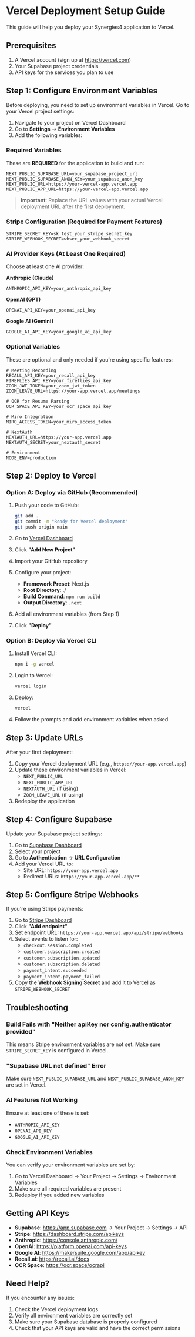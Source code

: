# Vercel Deployment Setup Guide

This guide will help you deploy your Synergies4 application to Vercel.

## Prerequisites

1. A Vercel account (sign up at https://vercel.com)
2. Your Supabase project credentials
3. API keys for the services you plan to use

## Step 1: Configure Environment Variables

Before deploying, you need to set up environment variables in Vercel. Go to your Vercel project settings:

1. Navigate to your project on Vercel Dashboard
2. Go to **Settings** → **Environment Variables**
3. Add the following variables:

### Required Variables

These are **REQUIRED** for the application to build and run:

```
NEXT_PUBLIC_SUPABASE_URL=your_supabase_project_url
NEXT_PUBLIC_SUPABASE_ANON_KEY=your_supabase_anon_key
NEXT_PUBLIC_URL=https://your-vercel-app.vercel.app
NEXT_PUBLIC_APP_URL=https://your-vercel-app.vercel.app
```

> **Important**: Replace the URL values with your actual Vercel deployment URL after the first deployment.

### Stripe Configuration (Required for Payment Features)

```
STRIPE_SECRET_KEY=sk_test_your_stripe_secret_key
STRIPE_WEBHOOK_SECRET=whsec_your_webhook_secret
```

### AI Provider Keys (At Least One Required)

Choose at least one AI provider:

**Anthropic (Claude)**
```
ANTHROPIC_API_KEY=your_anthropic_api_key
```

**OpenAI (GPT)**
```
OPENAI_API_KEY=your_openai_api_key
```

**Google AI (Gemini)**
```
GOOGLE_AI_API_KEY=your_google_ai_api_key
```

### Optional Variables

These are optional and only needed if you're using specific features:

```
# Meeting Recording
RECALL_API_KEY=your_recall_api_key
FIREFLIES_API_KEY=your_fireflies_api_key
ZOOM_JWT_TOKEN=your_zoom_jwt_token
ZOOM_LEAVE_URL=https://your-app.vercel.app/meetings

# OCR for Resume Parsing
OCR_SPACE_API_KEY=your_ocr_space_api_key

# Miro Integration
MIRO_ACCESS_TOKEN=your_miro_access_token

# NextAuth
NEXTAUTH_URL=https://your-app.vercel.app
NEXTAUTH_SECRET=your_nextauth_secret

# Environment
NODE_ENV=production
```

## Step 2: Deploy to Vercel

### Option A: Deploy via GitHub (Recommended)

1. Push your code to GitHub:
   ```bash
   git add .
   git commit -m "Ready for Vercel deployment"
   git push origin main
   ```

2. Go to [Vercel Dashboard](https://vercel.com/dashboard)
3. Click **"Add New Project"**
4. Import your GitHub repository
5. Configure your project:
   - **Framework Preset**: Next.js
   - **Root Directory**: ./
   - **Build Command**: `npm run build`
   - **Output Directory**: `.next`
6. Add all environment variables (from Step 1)
7. Click **"Deploy"**

### Option B: Deploy via Vercel CLI

1. Install Vercel CLI:
   ```bash
   npm i -g vercel
   ```

2. Login to Vercel:
   ```bash
   vercel login
   ```

3. Deploy:
   ```bash
   vercel
   ```

4. Follow the prompts and add environment variables when asked

## Step 3: Update URLs

After your first deployment:

1. Copy your Vercel deployment URL (e.g., `https://your-app.vercel.app`)
2. Update these environment variables in Vercel:
   - `NEXT_PUBLIC_URL`
   - `NEXT_PUBLIC_APP_URL`
   - `NEXTAUTH_URL` (if using)
   - `ZOOM_LEAVE_URL` (if using)
3. Redeploy the application

## Step 4: Configure Supabase

Update your Supabase project settings:

1. Go to [Supabase Dashboard](https://app.supabase.com)
2. Select your project
3. Go to **Authentication** → **URL Configuration**
4. Add your Vercel URL to:
   - Site URL: `https://your-app.vercel.app`
   - Redirect URLs: `https://your-app.vercel.app/**`

## Step 5: Configure Stripe Webhooks

If you're using Stripe payments:

1. Go to [Stripe Dashboard](https://dashboard.stripe.com/webhooks)
2. Click **"Add endpoint"**
3. Set endpoint URL: `https://your-app.vercel.app/api/stripe/webhooks`
4. Select events to listen for:
   - `checkout.session.completed`
   - `customer.subscription.created`
   - `customer.subscription.updated`
   - `customer.subscription.deleted`
   - `payment_intent.succeeded`
   - `payment_intent.payment_failed`
5. Copy the **Webhook Signing Secret** and add it to Vercel as `STRIPE_WEBHOOK_SECRET`

## Troubleshooting

### Build Fails with "Neither apiKey nor config.authenticator provided"

This means Stripe environment variables are not set. Make sure `STRIPE_SECRET_KEY` is configured in Vercel.

### "Supabase URL not defined" Error

Make sure `NEXT_PUBLIC_SUPABASE_URL` and `NEXT_PUBLIC_SUPABASE_ANON_KEY` are set in Vercel.

### AI Features Not Working

Ensure at least one of these is set:
- `ANTHROPIC_API_KEY`
- `OPENAI_API_KEY`
- `GOOGLE_AI_API_KEY`

### Check Environment Variables

You can verify your environment variables are set by:
1. Go to Vercel Dashboard → Your Project → Settings → Environment Variables
2. Make sure all required variables are present
3. Redeploy if you added new variables

## Getting API Keys

- **Supabase**: https://app.supabase.com → Your Project → Settings → API
- **Stripe**: https://dashboard.stripe.com/apikeys
- **Anthropic**: https://console.anthropic.com/
- **OpenAI**: https://platform.openai.com/api-keys
- **Google AI**: https://makersuite.google.com/app/apikey
- **Recall.ai**: https://recall.ai/docs
- **OCR Space**: https://ocr.space/ocrapi

## Need Help?

If you encounter any issues:
1. Check the Vercel deployment logs
2. Verify all environment variables are correctly set
3. Make sure your Supabase database is properly configured
4. Check that your API keys are valid and have the correct permissions

